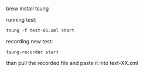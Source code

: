 brew install tsung


running test:

    tsung -f test-01.xml start


recording new test:

    tsung-recorder start

than pull the recorded file and paste it into text-XX.xml

